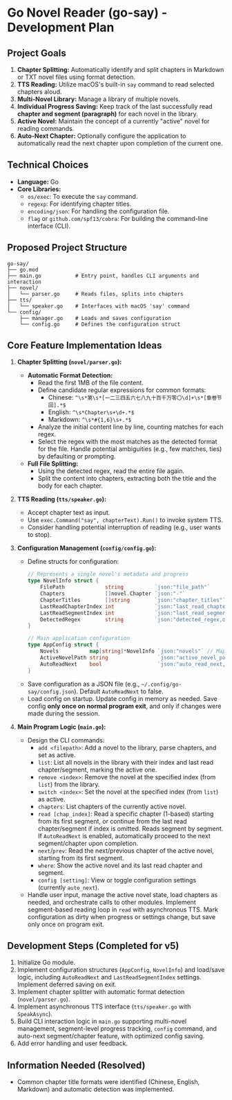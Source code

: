 # Go Novel Reader (go-say) - Development Plan

## Project Goals

1.  **Chapter Splitting:** Automatically identify and split chapters in Markdown or TXT novel files using format detection.
2.  **TTS Reading:** Utilize macOS's built-in `say` command to read selected chapters aloud.
3.  **Multi-Novel Library:** Manage a library of multiple novels.
4.  **Individual Progress Saving:** Keep track of the last successfully read **chapter and segment (paragraph)** for each novel in the library.
5.  **Active Novel:** Maintain the concept of a currently "active" novel for reading commands.
6.  **Auto-Next Chapter:** Optionally configure the application to automatically read the next chapter upon completion of the current one.

## Technical Choices

*   **Language:** Go
*   **Core Libraries:**
    *   `os/exec`: To execute the `say` command.
    *   `regexp`: For identifying chapter titles.
    *   `encoding/json`: For handling the configuration file.
    *   `flag` or `github.com/spf13/cobra`: For building the command-line interface (CLI).

## Proposed Project Structure

```
go-say/
├── go.mod
├── main.go           # Entry point, handles CLI arguments and interaction
├── novel/
│   └── parser.go     # Reads files, splits into chapters
├── tts/
│   └── speaker.go    # Interfaces with macOS 'say' command
└── config/
    ├── manager.go    # Loads and saves configuration
    └── config.go     # Defines the configuration struct
```

## Core Feature Implementation Ideas

1.  **Chapter Splitting (`novel/parser.go`):**
    *   **Automatic Format Detection:**
        *   Read the first 1MB of the file content.
        *   Define candidate regular expressions for common formats:
            *   Chinese: `^\s*第\s*[一二三四五六七八九十百千万零〇\d]+\s*[章卷节回].*$`
            *   English: `^\s*Chapter\s+\d+.*$`
            *   Markdown: `^\s*#{1,6}\s+.*$`
        *   Analyze the initial content line by line, counting matches for each regex.
        *   Select the regex with the most matches as the detected format for the file. Handle potential ambiguities (e.g., few matches, ties) by defaulting or prompting.
    *   **Full File Splitting:**
        *   Using the detected regex, read the entire file again.
        *   Split the content into chapters, extracting both the title and the body for each chapter.

2.  **TTS Reading (`tts/speaker.go`):**
    *   Accept chapter text as input.
    *   Use `exec.Command("say", chapterText).Run()` to invoke system TTS.
    *   Consider handling potential interruption of reading (e.g., user wants to stop).

3.  **Configuration Management (`config/config.go`):**
    *   Define structs for configuration:
        ```go
        // Represents a single novel's metadata and progress
        type NovelInfo struct {
            FilePath             string          `json:"file_path"`
            Chapters             []novel.Chapter `json:"-"`                        // Loaded in memory, not saved
            ChapterTitles        []string        `json:"chapter_titles"`           // Saved for listing
            LastReadChapterIndex int             `json:"last_read_chapter_index"`  // Index of last read chapter
            LastReadSegmentIndex int             `json:"last_read_segment_index"`  // Index of last read segment within chapter
            DetectedRegex        string          `json:"detected_regex,omitempty"`
        }

        // Main application configuration
        type AppConfig struct {
            Novels          map[string]*NovelInfo `json:"novels"` // Map FilePath -> NovelInfo
            ActiveNovelPath string                `json:"active_novel_path"`
            AutoReadNext    bool                  `json:"auto_read_next,omitempty"`
        }
        ```
    *   Save configuration as a JSON file (e.g., `~/.config/go-say/config.json`). Default `AutoReadNext` to false.
    *   Load config on startup. Update config in memory as needed. Save config **only once on normal program exit**, and only if changes were made during the session.

4.  **Main Program Logic (`main.go`):**
    *   Design the CLI commands:
        *   `add <filepath>`: Add a novel to the library, parse chapters, and set as active.
        *   `list`: List all novels in the library with their index and last read chapter/segment, marking the active one.
        *   `remove <index>`: Remove the novel at the specified index (from `list`) from the library.
        *   `switch <index>`: Set the novel at the specified index (from `list`) as active.
        *   `chapters`: List chapters of the currently active novel.
        *   `read [chap_index]`: Read a specific chapter (1-based) starting from its first segment, or continue from the last read chapter/segment if index is omitted. Reads segment by segment. If `AutoReadNext` is enabled, automatically proceed to the next segment/chapter upon completion.
        *   `next`/`prev`: Read the next/previous chapter of the active novel, starting from its first segment.
        *   `where`: Show the active novel and its last read chapter and segment.
        *   `config [setting]`: View or toggle configuration settings (currently `auto_next`).
    *   Handle user input, manage the active novel state, load chapters as needed, and orchestrate calls to other modules. Implement segment-based reading loop in `read` with asynchronous TTS. Mark configuration as dirty when progress or settings change, but save only once on program exit.

## Development Steps (Completed for v5)

1.  Initialize Go module.
2.  Implement configuration structures (`AppConfig`, `NovelInfo`) and load/save logic, including `AutoReadNext` and `LastReadSegmentIndex` settings. Implement deferred saving on exit.
3.  Implement chapter splitter with automatic format detection (`novel/parser.go`).
4.  Implement asynchronous TTS interface (`tts/speaker.go` with `SpeakAsync`).
5.  Build CLI interaction logic in `main.go` supporting multi-novel management, segment-level progress tracking, `config` command, and auto-next segment/chapter feature, with optimized config saving.
6.  Add error handling and user feedback.

## Information Needed (Resolved)

*   Common chapter title formats were identified (Chinese, English, Markdown) and automatic detection was implemented.
